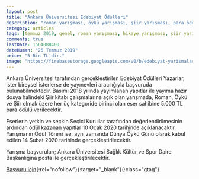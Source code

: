 ```yaml
---
layout: post
title: "Ankara Üniversitesi Edebiyat Ödülleri"
description: "roman yarışması, öykü yarışması, şiir yarışması, para ödüllü yarışmalar 2019, ankara üniversitesi"
category: articles
tags: [temmuz 2019, genel, roman yarışması, hikaye yarışması, şiir yarışması]
comments: true
lastDate: 1564088400
dateHuman: "26 Temmuz 2019"
price: "5 Bin TL'dir."
image: "https://firebasestorage.googleapis.com/v0/b/edebiyat-yarismalari.appspot.com/o/ankara-universitesi-edebiyat-odulleri-oyku-roman-siir-yarismasi.jpg?alt=media&token=d6f5b5f7-04b7-472f-a70b-09b230fc9f18"
---
```


Ankara Üniversitesi tarafından gerçekleştirilen Edebiyat Ödülleri
Yazarlar, ister bireysel isterlerse de yayınevleri aracılığıyla başvuruda bulunabilmektedir. Basımı 2018 yılında yayımlanan yapıtlar ile yayıma hazır dosya halindeki Şiir kitabı çalışmalarına açık olan yarışmada, Roman, Öykü ve Şiir olmak üzere her üç kategoride birinci olan eser sahibine 5.000 TL para ödülü verilecektir.

Eserlerin yetkin ve seçkin Seçici Kurullar tarafından değerlendirilmesinin ardından ödül kazanan yapıtlar 10 Ocak 2020 tarihinde açıklanacaktır. Yarışmanın Ödül Töreni ise, aynı zamanda Dünya Öykü Günü olarak kabul edilen 14 Şubat 2020 tarihinde gerçekleştirilecektir.

Yarışma başvuruları; Ankara Üniversitesi Sağlık Kültür ve Spor Daire Başkanlığına posta ile gerçekleştirilecektir.

[Başvuru için](http://sks.ankara.edu.tr/2019/05/07/ankara-universitesi-edebiyat-odulleri-2019-basvurulari-basladi/?utm_source=edebiyatyarismalari.com&utm_medium=affiliate&utm_campaign=cpc){:rel="nofollow"}{:target="_blank"}{:class="gtag"}

